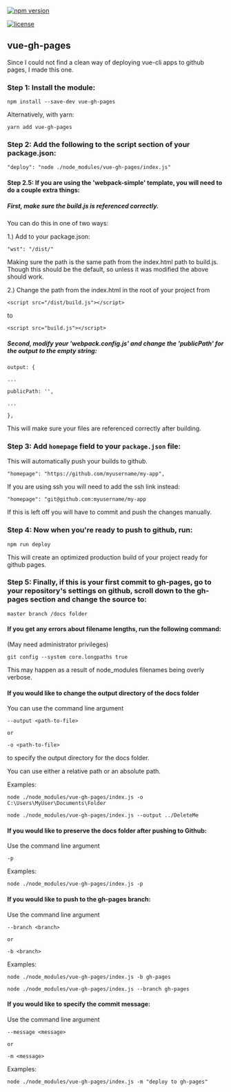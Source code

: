
[![npm version](https://badge.fury.io/js/vue-gh-pages.svg)](https://www.npmjs.com/package/vue-gh-pages)

[![license](https://img.shields.io/badge/license-MIT-brightgreen.svg)](https://github.com/kiefersivitz)
  

## vue-gh-pages

Since I could not find a clean way of deploying vue-cli apps to github pages, I made this one.


### Step 1: Install the module:

	npm install --save-dev vue-gh-pages


Alternatively, with yarn:

	yarn add vue-gh-pages

### Step 2: Add the following to the script section of your package.json:

	"deploy": "node ./node_modules/vue-gh-pages/index.js"

#### Step 2.5: If you are using the 'webpack-simple' template, you will need to do a couple extra things:

##### First, make sure the build.js is referenced correctly.

You can do this in one of two ways:

1.) Add to your package.json:

	"wst": "/dist/"

Making sure the path is the same path from the index.html path to build.js. Though this should be the default, so unless it was modified the above should work.

2.) Change the path from the index.html in the root of your project from

	<script src="/dist/build.js"></script>

to

	<script src="build.js"></script>

##### Second, modify your 'webpack.config.js' and change the 'publicPath' for the output to the empty string:

	output: {

	...

	publicPath: '',

	...

	},

This will make sure your files are referenced correctly after building.

### Step 3: Add `homepage` field to your `package.json` file:

This will automatically push your builds to github.

  

	"homepage": "https://github.com/myusername/my-app",

  

If you are using ssh you will need to add the ssh link instead:

  

	"homepage": "git@github.com:myusername/my-app

  

If this is left off you will have to commit and push the changes manually.

  

### Step 4: Now when you're ready to push to github, run:  

	npm run deploy
 
This will create an optimized production build of your project ready for github pages.


### Step 5: Finally, if this is your first commit to gh-pages, go to your repository's settings on github, scroll down to the gh-pages section and change the source to:

  

	master branch /docs folder

  

#### If you get any errors about filename lengths, run the following command:

(May need administrator privileges)


	git config --system core.longpaths true
 

This may happen as a result of node_modules filenames being overly verbose.

  
  

#### If you would like to change the output directory of the docs folder
You can use the command line argument 

	--output <path-to-file> 

	or 

	-o <path-to-file>

to specify the output directory for the docs folder.

You can use either a relative path or an absolute path.

Examples:

	node ./node_modules/vue-gh-pages/index.js -o C:\Users\MyUser\Documents\Folder

	node ./node_modules/vue-gh-pages/index.js --output ../DeleteMe


#### If you would like to preserve the docs folder after pushing to Github:
Use the command line argument 

	-p

Examples:

	node ./node_modules/vue-gh-pages/index.js -p


#### If you would like to push to the gh-pages branch:
Use the command line argument 

	--branch <branch> 

	or 

	-b <branch>

Examples:

	node ./node_modules/vue-gh-pages/index.js -b gh-pages

	node ./node_modules/vue-gh-pages/index.js --branch gh-pages


#### If you would like to specify the commit message:
Use the command line argument

    --message <message>

	or

	-m <message>

Examples:

    node ./node_modules/vue-gh-pages/index.js -m "deploy to gh-pages"
